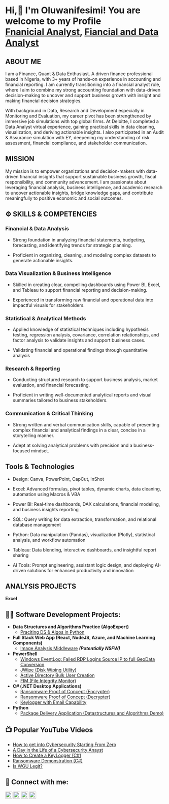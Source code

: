<h1>Hi,👋 I'm Oluwanifesimi! You are welcome to my Profile
<br/><a href= "https://github.com/Oluwanifesimi-simi">Fnanicial Analyst</a>, <a href="https://www.linkedin.com/in/oyinlola-oladeji-430108294/">Fiancial and Data Analyst</a></h1> 

## ABOUT ME
I am a Finance, Quant & Data Enthusiast.
A driven finance professional based in Nigeria, with 3+ years of hands-on experience in accounting and financial reporting. I am currently transitioning into a financial analyst role, where I aim to combine my strong accounting foundation with data-driven decision-making to uncover and support business growth with insight and making financial decision strategies.

With background in Data, Research and Development especially in Monitoring and Evaluation, my career pivot has been strengthened by immersive job simulations with top global firms. At Deloitte, I completed a Data Analyst virtual experience, gaining practical skills in data cleaning, visualization, and deriving actionable insights. I also participated in an Audit & Assurance simulation with EY, deepening my understanding of risk assessment, financial compliance, and stakeholder communication.

## MISSION 
My mission is to empower organizations and decision-makers with data-driven financial insights that support sustainable business growth, fiscal responsibility, and community advancement. I am passionate about leveraging financial analysis, business intelligence, and academic research to uncover actionable insights, bridge knowledge gaps, and contribute meaningfully to positive economic and social outcomes.

## ⚙️ SKILLS & COMPETENCIES 
### Financial & Data Analysis

- Strong foundation in analyzing financial statements, budgeting, forecasting, and identifying trends for strategic planning.

- Proficient in organizing, cleaning, and modeling complex datasets to generate actionable insights.

### Data Visualization & Business Intelligence

- Skilled in creating clear, compelling dashboards using Power BI, Excel, and Tableau to support financial reporting and decision-making.

- Experienced in transforming raw financial and operational data into impactful visuals for stakeholders.

### Statistical & Analytical Methods

- Applied knowledge of statistical techniques including hypothesis testing, regression analysis, covariance, correlation relationships, and factor analysis to validate insights and support business cases.
  
- Validating financial and operational findings through quantitative analysis

### Research & Reporting

- Conducting structured research to support business analysis, market evaluation, and financial forecasting.

- Proficient in writing well-documented analytical reports and visual summaries tailored to business stakeholders.

### Communication & Critical Thinking

- Strong written and verbal communication skills, capable of presenting complex financial and analytical findings in a clear, concise in a storytelling  manner.

- Adept at solving analytical problems with precision and a business-focused mindset.

 ## Tools & Technologies
- Design: Canva, PowerPoint, CapCut, InShot

- Excel: Advanced formulas, pivot tables, dynamic charts, data cleaning, automation using Macros & VBA

- Power BI: Real-time dashboards, DAX calculations, financial modeling, and business insights reporting

- SQL: Query writing for data extraction, transformation, and relational database management

- Python: Data manipulation (Pandas), visualization (Plotly), statistical analysis, and workflow automation

- Tableau: Data blending, interactive dashboards, and insightful report sharing

- AI Tools: Prompt engineering, assistant logic design, and deploying AI-driven solutions for enhanced productivity and innovation

## ANALYSIS PROJECTS
**Excel**  













<h2>👨‍💻 Software Development Projects:</h2>

- <b>Data Structures and Algorithms Practice (AlgoExpert)</b>
  - [Praciting DS & Algos in Python](https://github.com/joshmadakor1/Algorithms-Practice)
- <b>Full Stack Web App (React, NodeJS, Azure, and Machine Learning Components)</b>
  - [Image Analysis Middleware](https://github.com/joshmadakor1/4chan-Image-Analysis-Middleware-C964) <b><i>(Potentially NSFW)</b></i>
- <b>PowerShell</b>
  - [Windows EventLog: Failed RDP Logins Source IP to full GeoData Conversion](https://github.com/joshmadakor1/Sentinel-Lab)
  - [JWipe (Disk Wiping Utility)](https://github.com/joshmadakor1/Jwipe.PowerShell)
  - [Active Directory Bulk User Creation](https://github.com/joshmadakor1/AD_PS)
  - [FIM (File Integrity Monitor)](https://github.com/joshmadakor1/PowerShell-Integrity-FIM)
- <b>C# (.NET Desktop Applications)</b>
  - [Ransomware Proof of Concept (Encrypter)](https://github.com/joshmadakor1/EncrypterPOC)
  - [Ransomware Proof of Concept (Decrypter)](https://github.com/joshmadakor1/DecrypterPOC)
  - [Keylogger with Email Capability](https://github.com/joshmadakor1/Key-Logger-With-Email)
- <b>Python</b>
  - [Package Delivery Application (Datastructures and Algorithms Demo)](https://github.com/joshmadakor1/Package-Delivery-Pathfinding-Algorithm)

<h2>📺 Popular YouTube Videos</h2>

- [How to get into Cybersecurity Starting From Zero](https://www.youtube.com/watch?v=a83ASGn_V_s)
- [A Day in the Life of a Cybersecurity Anayst](https://www.youtube.com/watch?v=uHy3oM7NnoU)
- [How to Create a KeyLogger (C#)](https://www.youtube.com/watch?v=N-L9hklSlNk)
- [Ransomware Demonstration (C#)](https://www.youtube.com/watch?v=OfvdQeh79s0)
- [Is WGU Legit?](https://www.youtube.com/watch?v=E2MwRWxDBkA)

<h2> 🤳 Connect with me:</h2>

[<img align="left" alt="JoshMadakor | YouTube" width="22px" src="https://cdn.jsdelivr.net/npm/simple-icons@v3/icons/youtube.svg" />][youtube]
[<img align="left" alt="JoshMadakor | Twitter" width="22px" src="https://cdn.jsdelivr.net/npm/simple-icons@v3/icons/twitter.svg" />][twitter]
[<img align="left" alt="JoshMadakor | LinkedIn" width="22px" src="https://cdn.jsdelivr.net/npm/simple-icons@v3/icons/linkedin.svg" />][linkedin]
[<img align="left" alt="JoshMadakor | Instagram" width="22px" src="https://cdn.jsdelivr.net/npm/simple-icons@v3/icons/instagram.svg" />][instagram]

[twitter]: https://twitter.com/joshmadakor
[youtube]: https://www.youtube.com/c/joshmadakor
[instagram]: https://www.instagram.com/joshmadakor/
[linkedin]: https://linkedin.com/in/joshmadakor

<!--
**joshmadakor1/joshmadakor1** is a ✨ _special_ ✨ repository because its `README.md` (this file) appears on your GitHub profile.

Here are some ideas to get you started:

- 🔭 I’m currently working on ...
- 🌱 I’m currently learning ...
- 👯 I’m looking to collaborate on ...
- 🤔 I’m looking for help with ...
- 💬 Ask me about ...
- 📫 How to reach me: ...
- 😄 Pronouns: ...
- ⚡ Fun fact: ...
-->
